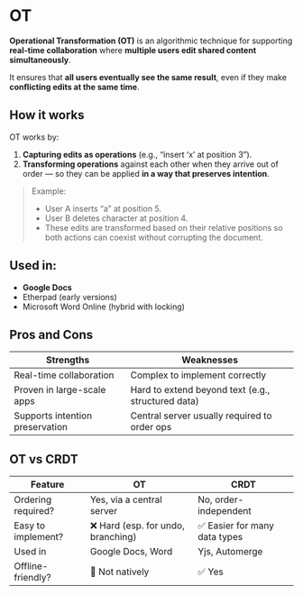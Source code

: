 # OT

**Operational Transformation (OT)** is an algorithmic technique for supporting **real-time collaboration** where **multiple users edit shared content simultaneously**.

It ensures that **all users eventually see the same result**, even if they make **conflicting edits at the same time**.

## How it works

OT works by:

1. **Capturing edits as operations** (e.g., “insert ‘x’ at position 3”).
2. **Transforming operations** against each other when they arrive out of order — so they can be applied **in a way that preserves intention**.

> Example:
>
> * User A inserts “a” at position 5.
> * User B deletes character at position 4.
> * These edits are transformed based on their relative positions so both actions can coexist without corrupting the document.

## Used in:

* **Google Docs**
* Etherpad (early versions)
* Microsoft Word Online (hybrid with locking)

## Pros and Cons

| Strengths                       | Weaknesses                                         |
| ------------------------------- | -------------------------------------------------- |
| Real-time collaboration         | Complex to implement correctly                     |
| Proven in large-scale apps      | Hard to extend beyond text (e.g., structured data) |
| Supports intention preservation | Central server usually required to order ops       |

## OT vs CRDT

| Feature            | OT                                | CRDT                         |
| ------------------ | --------------------------------- | ---------------------------- |
| Ordering required? | Yes, via a central server         | No, order-independent        |
| Easy to implement? | ❌ Hard (esp. for undo, branching) | ✅ Easier for many data types |
| Used in            | Google Docs, Word                 | Yjs, Automerge               |
| Offline-friendly?  | 🚫 Not natively                   | ✅ Yes                        |
